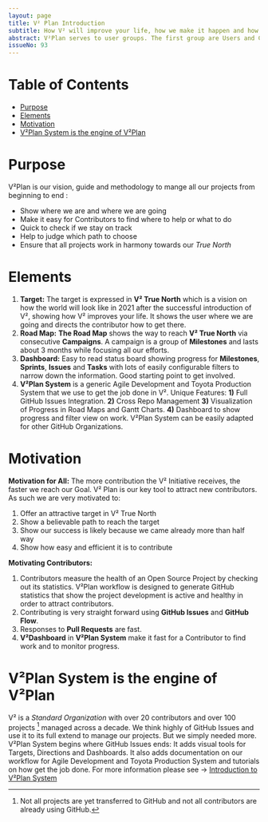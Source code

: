```yaml
---
layout: page
title: V² Plan Introduction
subtitle: How V² will improve your life, how we make it happen and how you can help.
abstract: V²Plan serves to user groups. The first group are Users and Contributors of V². The second group are GitHub users who are looking for an Agile Project Management and Toyota Production System to add to their GitHub Organization.
issueNo: 93
---
```





# Table of Contents
- [Purpose](#purpose)
- [Elements](#elements) 
- [Motivation](#motivation)
- [V²Plan System is the engine of V²Plan](#engine)


# Purpose <a name="purpose"></a>
V²Plan is our vision, guide and methodology to mange all our projects from beginning to end :

- Show where we are and where we are going
- Make it easy for Contributors to find where to help or what to do
- Quick to check if we stay on track
- Help to judge which path to choose
- Ensure that all projects work in harmony towards our *True North*


# Elements <a name="elements"></a>
1. **Target:** The target is expressed in **V² True North** which is a vision on how the world will look like in 2021 after the successful introduction of V², showing how V² improves your life. It shows the user where we are going and directs the contributor how to get there.
2. **Road Map:** **The Road Map** shows the way to reach **V² True North** via consecutive **Campaigns**. A campaign is a group of **Milestones** and lasts about 3 months while focusing all our efforts.
3. **Dashboard:**  Easy to read status board showing progress for **Milestones**, **Sprints**, **Issues** and **Tasks** with lots of easily configurable filters to narrow down the information. Good starting point to get involved.
4. **V²Plan System** is a generic Agile Development and Toyota Production System  that we use to get the job done in V². Unique Features: **1)** Full GitHub Issues Integration. **2)** Cross Repo Management **3)** Visualization of Progress in Road Maps and Gantt Charts. **4)** Dashboard to show progress and filter view on work. V²Plan System can be easily adapted for other GitHub Organizations. 



# Motivation <a name="motivation"></a>

**Motivation for All:** The more contribution the V² Initiative receives, the faster we reach our Goal. V² Plan is our key tool to attract new contributors. As such we are very motivated to:

1. Offer an attractive target in V² True North
2. Show a believable path to reach the target
3. Show our success is likely because we came already more than half way
4. Show how easy and efficient it is to contribute

**Motivating Contributors:** 

1. Contributors measure the health of an Open Source Project by checking out its statistics. V²Plan workflow is designed to generate GitHub statistics that show the project development is active and healthy in order to attract contributors.
2. Contributing is very straight forward using **GitHub Issues** and **GitHub Flow**.
3. Responses to **Pull Requests** are fast.
4. **V²Dashboard** in **V²Plan System** make it fast for a Contributor to find work and to monitor progress.


# V²Plan System is the engine of V²Plan <a name="engine"></a>
V² is a *Standard Organization* with over 20 contributors and over 100 projects [^1] managed across a decade. We think highly of GitHub Issues and use it to its full extend to manage our projects. But we simply needed more. V²Plan System begins where GitHub Issues ends: It adds visual tools for Targets, Directions and Dashboards. It also adds documentation on our workflow for Agile Development and Toyota Production System and tutorials on how get the job done. For more information please see → [Introduction to V²Plan System](https://v-squared.github.io/v2-Plan/system/)


[^1]: Not all projects are yet transferred to GitHub and not all contributors are already using GitHub.

